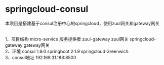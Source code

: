 # springcloud-consul
本项目是搭建基于consul注册中心的springcloud，使用zuul网关和gateway网关

<br/>
1、项目结构
micro-service  服务提供者
zuul-gateway  zuul网关
springcloud-gateway  gateway网关

<br/>
2、环境
consul 1.9.0
springboot 2.1.9
springcloud Greenwich

<br/>
3、consul地址
192.168.31.188:8500
